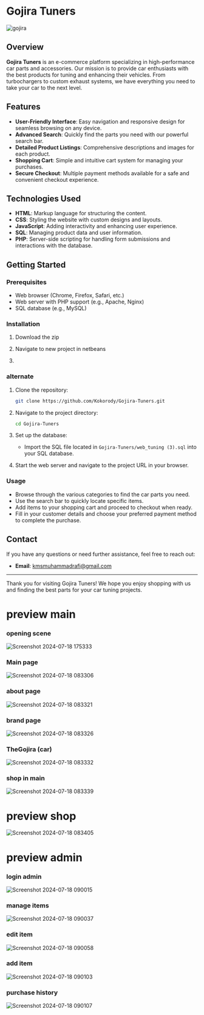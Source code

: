 # Gojira Tuners

![gojira](https://github.com/user-attachments/assets/4b23cae6-8502-4da7-8630-e0a5af8e7a72)

## Overview

**Gojira Tuners** is an e-commerce platform specializing in high-performance car parts and accessories. Our mission is to provide car enthusiasts with the best products for tuning and enhancing their vehicles. From turbochargers to custom exhaust systems, we have everything you need to take your car to the next level.

## Features

- **User-Friendly Interface**: Easy navigation and responsive design for seamless browsing on any device.
- **Advanced Search**: Quickly find the parts you need with our powerful search bar.
- **Detailed Product Listings**: Comprehensive descriptions and images for each product.
- **Shopping Cart**: Simple and intuitive cart system for managing your purchases.
- **Secure Checkout**: Multiple payment methods available for a safe and convenient checkout experience.

## Technologies Used

- **HTML**: Markup language for structuring the content.
- **CSS**: Styling the website with custom designs and layouts.
- **JavaScript**: Adding interactivity and enhancing user experience.
- **SQL**: Managing product data and user information.
- **PHP**: Server-side scripting for handling form submissions and interactions with the database.

## Getting Started

### Prerequisites

- Web browser (Chrome, Firefox, Safari, etc.)
- Web server with PHP support (e.g., Apache, Nginx)
- SQL database (e.g., MySQL)

### Installation


1. Download the zip

2. Navigate to  new project in netbeans

3. 

### alternate
1. Clone the repository:

    ```bash
    git clone https://github.com/Kokorody/Gojira-Tuners.git
    ```

2. Navigate to the project directory:

    ```bash
    cd Gojira-Tuners
    ```

3. Set up the database:

    - Import the SQL file located in `Gojira-Tuners/web_tuning (3).sql` into your SQL database.

4. Start the web server and navigate to the project URL in your browser.

### Usage

- Browse through the various categories to find the car parts you need.
- Use the search bar to quickly locate specific items.
- Add items to your shopping cart and proceed to checkout when ready.
- Fill in your customer details and choose your preferred payment method to complete the purchase.

## Contact

If you have any questions or need further assistance, feel free to reach out:

- **Email**: kmsmuhammadrafi@gmail.com

---

Thank you for visiting Gojira Tuners! We hope you enjoy shopping with us and finding the best parts for your car tuning projects.

# preview main

### opening scene
![Screenshot 2024-07-18 175333](https://github.com/user-attachments/assets/58c7c113-7168-4970-b1ab-52ebfe31e18a)


### Main page
![Screenshot 2024-07-18 083306](https://github.com/user-attachments/assets/5c6465f2-f829-423f-b9af-1e5cba7f1b73)


### about page
![Screenshot 2024-07-18 083321](https://github.com/user-attachments/assets/f056fdd0-f810-47b2-96f4-70e358fe3243)


### brand page
![Screenshot 2024-07-18 083326](https://github.com/user-attachments/assets/5eedef63-b597-4bdd-bf21-6fadef1d6454)


### TheGojira (car)
![Screenshot 2024-07-18 083332](https://github.com/user-attachments/assets/fc48166d-fbbf-4d09-9963-1e307245c307)


### shop in main
![Screenshot 2024-07-18 083339](https://github.com/user-attachments/assets/8ee76edf-ad02-4972-9b00-aa8b641aef31)


# preview shop
![Screenshot 2024-07-18 083405](https://github.com/user-attachments/assets/8dca3426-1d62-48dd-9262-29c37e28b9ae)


# preview admin

### login admin
![Screenshot 2024-07-18 090015](https://github.com/user-attachments/assets/b7d46137-b323-4f29-8534-2f8b3be6ee3e)


### manage items
![Screenshot 2024-07-18 090037](https://github.com/user-attachments/assets/e97f5e3c-3a39-4c9b-b851-a3178a36fc82)


### edit item
![Screenshot 2024-07-18 090058](https://github.com/user-attachments/assets/e28458ec-1af8-4050-b3d1-e6e4ff751f1c)


### add item
![Screenshot 2024-07-18 090103](https://github.com/user-attachments/assets/227b391d-6716-464b-bb76-3da2a9911d1c)


### purchase history
![Screenshot 2024-07-18 090107](https://github.com/user-attachments/assets/35dbaa45-bc04-4dd7-af95-663de2827052)

